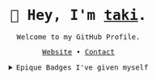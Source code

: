 <div align="center">

  <h1><samp>🖖 Hey, I'm <a href="https://taki.moe/" target="_blank">taki</a>.</samp></h1>
  
  <samp>Welcome to my GitHub Profile.</samp>
  
  <samp>[Website](https://taki.moe/) •
  [Contact](https://taki.moe/contact)</samp>
  
</div>

<details align="center">
   <summary><samp>Epique Badges I've given myself</samp></summary>
   <p align="center">
    <br>
    <a href="https://github.com/74k1?tab=repositories" target="_blank"><img alt="NixOS" src="https://img.shields.io/badge/NixOS Enjoyer-3559a1?style=flat-square&logo=NixOS&logoColor=%23b3deff"></a>
    <a href="https://github.com/74k1?tab=repositories" target="_blank"><img alt="Neovim" src="https://img.shields.io/badge/Neovim User-%2357A143.svg?&style=flat-square&logo=neovim&logoColor=white"></a>
    <a href="https://github.com/74k1?tab=repositories" target="_blank"><img alt="Emacs" src="https://img.shields.io/badge/Emacs Hater-%237F5AB6.svg?&style=flat-square&logo=gnu-emacs&logoColor=white"></a>
    <br>
    <a href="https://github.com/74k1?tab=repositories" target="_blank"><img alt="Script" src="https://img.shields.io/badge/script kiddie-121011?style=flat-square&logo=gnu-bash&logoColor=white"></a>
    <a href="https://github.com/74k1?tab=repositories" target="_blank"><img alt="PHP" src="https://img.shields.io/badge/PHP guesser-777BB4?style=flat-square&logo=php&logoColor=white"></a>
    <a href="https://github.com/74k1?tab=repositories" target="_blank"><img alt="HTML" src="https://img.shields.io/badge/HTML connoisseur-E34F26?style=flat-square&logo=html5&logoColor=white"></a>
    <a href="https://github.com/74k1?tab=repositories" target="_blank"><img alt="CSS" src="https://img.shields.io/badge/CSS calculator-1572B6?style=flat-square&logo=css3&logoColor=white"></a>
    <a href="https://github.com/74k1?tab=repositories" target="_blank"><img alt="SASS" src="https://img.shields.io/badge/SASSy boye-CC6699?style=flat-square&logo=sass&logoColor=white"></a>
    <a href="https://github.com/74k1?tab=repositories" target="_blank"><img alt="Python" src="https://img.shields.io/badge/Python catcher-14354C?style=flat-square&logo=python&logoColor=white"></a>
    <br>
    <a href="https://github.com/74k1" target="_blank"><img alt="74k1" src="https://badges.pufler.dev/visits/74k1/74k1?logo=GitHub&label=visits&color=success&logoColor=white&style=flat-square"/></a>
    <a href="https://github.com/74k1/74k1" target="_blank"><img alt="GitHub hits" src="https://img.shields.io/github/last-commit/74k1/74k1?label=profile%20updated&style=flat-square"></a>
  </samp></p>
</details>
